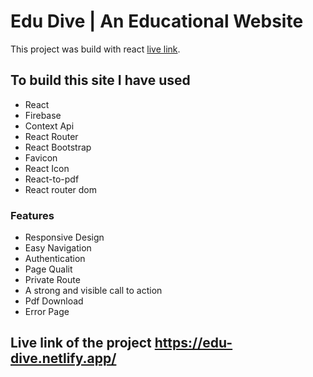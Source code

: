 # Edu Dive | An Educational Website

This project was build with react [live link](https://edu-dive.netlify.app/).

## To build this site I have used
- React
- Firebase
- Context Api
- React Router
- React Bootstrap
- Favicon
- React Icon
- React-to-pdf
- React router dom

### Features
- Responsive Design
- Easy Navigation
- Authentication 
- Page Qualit
- Private Route
- A strong and visible call to action
- Pdf Download
- Error Page
 
## Live link of the project https://edu-dive.netlify.app/

